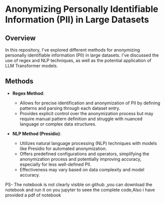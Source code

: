 # Anonymizing Personally Identifiable Information (PII) in Large Datasets

## Overview

In this repository, I've explored  different methods for anonymizing personally identifiable information (PII) in large datasets. I've discussed the use of regex and NLP techniques, as well as the potential application of LLM Transformer models.

## Methods

- **Regex Method**:  
  - Allows for precise identification and anonymization of PII by defining patterns and parsing through each dataset entry.  
  - Provides explicit control over the anonymization process but may require manual pattern definition and struggle with nuanced language or complex data structures.

- **NLP Method (Presidio)**:  
  - Utilizes natural language processing (NLP) techniques with models like Presidio for automated anonymization.  
  - Offers predefined configurations and operators, simplifying the anonymization process and potentially improving accuracy, especially for less well-defined PII.  
  - Effectiveness may vary based on data complexity and model accuracy.

PS- The notebook is not clearly visible on github ,you can download the notebook and run it on you jupyter to seee the complete code,Also i have provided a pdf of notebook
